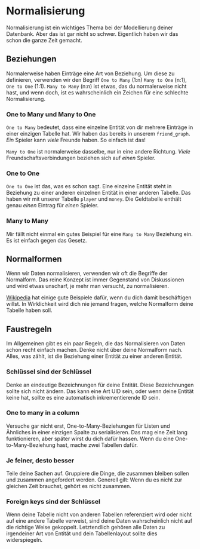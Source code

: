 # Normalisierung

Normalisierung ist ein wichtiges Thema bei der Modellierung deiner Datenbank.
Aber das ist gar nicht so schwer.
Eigentlich haben wir das schon die ganze Zeit gemacht.

## Beziehungen

Normalerweise haben Einträge eine Art von Beziehung.
Um diese zu definieren, verwenden wir den Begriff `One to Many` (1:n) `Many to One` (n:1), `One to One` (1:1).
`Many to Many` (n:n) ist etwas, das du normalerweise nicht hast, und wenn doch, ist es wahrscheinlich ein Zeichen für eine schlechte Normalisierung.

### One to Many und Many to One

`One to Many` bedeutet, dass eine einzelne Entität von dir mehrere Einträge in einer einzigen Tabelle hat.
Wir haben das bereits in unserem `friend_graph`.
_Ein_ Spieler kann _viele_ Freunde haben.
So einfach ist das!

`Many to One` ist normalerweise dasselbe, nur in eine andere Richtung.
_Viele_ Freundschaftsverbindungen beziehen sich auf _einen_ Spieler. 

### One to One

`One to One` ist das, was es schon sagt.
Eine einzelne Entität steht in Beziehung zu einer anderen einzelnen Entität in einer anderen Tabelle.
Das haben wir mit unserer Tabelle `player` und `money`.
Die Geldtabelle enthält genau _einen_ Eintrag für _einen_ Spieler.

### Many to Many

Mir fällt nicht einmal ein gutes Beispiel für eine `Many to Many` Beziehung ein.
Es ist einfach gegen das Gesetz. 

## Normalformen

Wenn wir Daten normalisieren, verwenden wir oft die Begriffe der Normalform.
Das reine Konzept ist immer Gegenstand von Diskussionen und wird etwas unscharf, je mehr man versucht, zu normalisieren.

[Wikipedia](https://en.wikipedia.org/wiki/Database_normalization#Example_of_a_step_by_step_normalization) hat einige gute Beispiele dafür, wenn du dich damit beschäftigen willst.
In Wirklichkeit wird dich nie jemand fragen, welche Normalform deine Tabelle haben soll.

## Faustregeln

Im Allgemeinen gibt es ein paar Regeln, die das Normalisieren von Daten schon recht einfach machen.
Denke nicht über deine Normalform nach. 
Alles, was zählt, ist die Beziehung einer Entität zu einer anderen Entität.

### Schlüssel sind der Schlüssel

Denke an eindeutige Bezeichnungen für deine Entität.
Diese Bezeichnungen sollte sich nicht ändern.
Das kann eine Art UID sein, oder wenn deine Entität keine hat, sollte es eine automatisch inkrementierende ID sein.

### One to many in a column

Versuche gar nicht erst, One-to-Many-Beziehungen für Listen und Ähnliches in einer einzigen Spalte zu serialisieren.
Das mag eine Zeit lang funktionieren, aber später wirst du dich dafür hassen.
Wenn du eine One-to-Many-Beziehung hast, mache zwei Tabellen dafür.

### Je feiner, desto besser

Teile deine Sachen auf. Gruppiere die Dinge, die zusammen bleiben sollen und zusammen angefordert werden.
Generell gilt: Wenn du es nicht zur gleichen Zeit brauchst, gehört es nicht zusammen.

### Foreign keys sind der Schlüssel

Wenn deine Tabelle nicht von anderen Tabellen referenziert wird oder nicht auf eine andere Tabelle verweist, sind deine Daten wahrscheinlich nicht auf die richtige Weise gekoppelt.
Letztendlich gehören alle Daten zu irgendeiner Art von Entität und dein Tabellenlayout sollte dies widerspiegeln.
